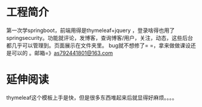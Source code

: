 # 工程简介

第一次学springboot，前端用得是thymeleaf+jquery ，登录啥得也用了springsecurity。功能就评论，发博客，查询博客/用户，关注，动态，这些后台都几乎可以管理到。页面展示在文件夹里。
bug就不想修了= =，拿来做做课设还是可以的 。邮箱=》as792441801@163.com 

# 延伸阅读

thymeleaf这个模板上手是快，但是很多东西堆起来后就显得好麻烦。。。。
